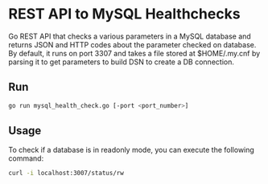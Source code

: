 # REST API to MySQL Healthchecks

Go REST API that checks a various parameters in a MySQL database and returns JSON and HTTP codes about the parameter checked on database. By default, it runs on port 3307 and takes a file stored at $HOME/.my.cnf by parsing it to get parameters to build DSN to create a DB connection.

## Run 
```sh
go run mysql_health_check.go [-port <port_number>]
```

## Usage
To check if a database is in readonly mode, you can execute the following command:
```sh
curl -i localhost:3007/status/rw
```
